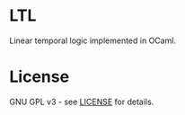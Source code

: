 # LTL
Linear temporal logic implemented in OCaml.

# License
GNU GPL v3 - see [LICENSE](LICENSE) for details.
